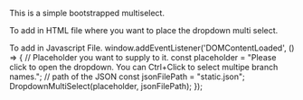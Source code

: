 This is a simple bootstrapped multiselect.

To add in HTML file where you want to place the dropdown multi select.
<div class="multi_select_component_body" id="multi_select_component_body"></div>

To add in Javascript File.
window.addEventListener('DOMContentLoaded', () => {
    // Placeholder you want to supply to it.
    const placeholder = "Please click to open the dropdown. You can Ctrl+Click to select multipe branch names.";
    // path of the JSON
    const jsonFilePath = "static.json";
    DropdownMultiSelect(placeholder, jsonFilePath);
});